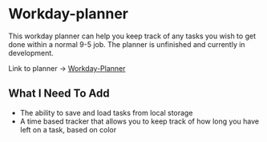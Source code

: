 # Workday-planner

This workday planner can help you keep track of any tasks you wish to get done within a normal 9-5 job.
The planner is unfinished and currently in development.

Link to planner -> [Workday-Planner](https://daxburatto.github.io/Workday-planner/)

## What I Need To Add

* The ability to save and load tasks from local storage
* A time based tracker that allows you to keep track of how long you have left on a task, based on color